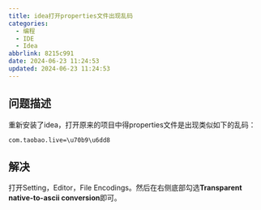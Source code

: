 ```yaml
---
title: idea打开properties文件出现乱码
categories:
  - 编程
  - IDE
  - Idea
abbrlink: 8215c991
date: 2024-06-23 11:24:53
updated: 2024-06-23 11:24:53
---
```

## 问题描述

重新安装了idea，打开原来的项目中得properties文件是出现类似如下的乱码：

```properties
com.taobao.live=\u70b9\u6dd8
```

## 解决

打开Setting，Editor，File Encodings。然后在右侧底部勾选**Transparent native-to-ascii conversion**即可。
